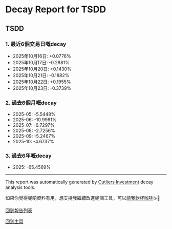 # Decay Report for TSDD

## TSDD

### 1. 最近6個交易日嘅decay

- 2025年10月16日: +0.0776%
- 2025年10月17日: -0.2881%
- 2025年10月20日: +0.1430%
- 2025年10月21日: -0.1882%
- 2025年10月22日: +0.1955%
- 2025年10月23日: -0.3739%

### 2. 過去6個月嘅decay

- 2025-05: -5.5448%
- 2025-06: -10.9961%
- 2025-07: -6.7297%
- 2025-08: -2.7256%
- 2025-09: -5.2467%
- 2025-10: -4.6737%

### 3. 過去6年嘅decay

- 2025: -65.4569%

------------------------------
This report was automatically generated by [Outliers Investment](https://outliersecon.github.io/Outliers-Investment/) decay analysis tools.

如果你覺得呢啲資料有用，想支持我繼續改進呢個工具，可以[請我飲杯咖啡](https://buymeacoffee.com/outliersecon)☕🙏

[回到報告列表](https://outliersecon.github.io/Outliers-Investment/reports/reports_public)

[回到主頁](https://outliersecon.github.io/Outliers-Investment/)
